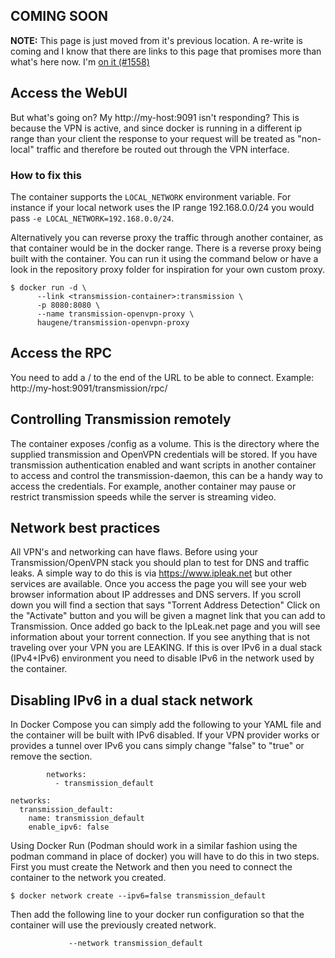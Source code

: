 ## COMING SOON

**NOTE:** This page is just moved from it's previous location. A re-write is coming and I know that
there are links to this page that promises more than what's here now. I'm [on it (#1558)](https://github.com/haugene/docker-transmission-openvpn/issues/1558)


## Access the WebUI
But what's going on? My http://my-host:9091 isn't responding?
This is because the VPN is active, and since docker is running in a different ip range than your client the response
to your request will be treated as "non-local" traffic and therefore be routed out through the VPN interface.

### How to fix this
The container supports the `LOCAL_NETWORK` environment variable. For instance if your local network uses the IP range 192.168.0.0/24 you would pass `-e LOCAL_NETWORK=192.168.0.0/24`.

Alternatively you can reverse proxy the traffic through another container, as that container would be in the docker range. There is a reverse proxy being built with the container. You can run it using the command below or have a look in the repository proxy folder for inspiration for your own custom proxy.

```
$ docker run -d \
      --link <transmission-container>:transmission \
      -p 8080:8080 \
      --name transmission-openvpn-proxy \
      haugene/transmission-openvpn-proxy
```
## Access the RPC

You need to add a / to the end of the URL to be able to connect. Example: http://my-host:9091/transmission/rpc/

## Controlling Transmission remotely
The container exposes /config as a volume. This is the directory where the supplied transmission and OpenVPN credentials will be stored.
If you have transmission authentication enabled and want scripts in another container to access and
control the transmission-daemon, this can be a handy way to access the credentials.
For example, another container may pause or restrict transmission speeds while the server is streaming video.

## Network best practices
All VPN's and networking can have flaws.  Before using your Transmission/OpenVPN stack you should plan to test for DNS and traffic leaks.
A simple way to do this is via https://www.ipleak.net but other services are available.  Once you access the page you will see your web browser information about IP addresses and DNS servers.  If you scroll down you will find a section that says "Torrent Address Detection"  Click on the "Activate" button and you will be given a magnet link that you can add to Transmission.  Once added go back to the IpLeak.net page and you will see information about your torrent connection.  If you see anything that is not traveling over your VPN you are LEAKING.  If this is over IPv6 in a dual stack (IPv4+IPv6) environment you need to disable IPv6 in the network used by the container.

## Disabling IPv6 in a dual stack network
In Docker Compose you can simply add the following to your YAML file and the container will be built with IPv6 disabled.  If your VPN provider works or provides a tunnel over IPv6 you cans simply change "false" to "true" or remove the section.

```
        networks: 
          - transmission_default
```

```
networks:
  transmission_default:
    name: transmission_default
    enable_ipv6: false
```

Using Docker Run (Podman should work in a similar fashion using the podman command in place of docker) you will have to do this in two steps.  First you must create the Network and then you need to connect the container to the network you created.

```
$ docker network create --ipv6=false transmission_default
```
Then add the following line to your docker run configuration so that the container will use the previously created network.
```
             --network transmission_default
```
